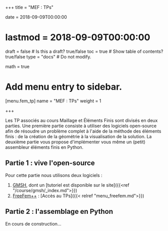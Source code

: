 +++
title = "MEF : TPs"

date = 2018-09-09T00:00:00
# lastmod = 2018-09-09T00:00:00

draft = false  # Is this a draft? true/false
toc = true  # Show table of contents? true/false
type = "docs"  # Do not modify.

math = true

# Add menu entry to sidebar.
[menu.fem_tp]
  name = "MEF : TPs"
  weight = 1

+++

Les TP associés au cours Maillage et Éléments Finis sont divisés en deux parties. Une première partie consiste à utiliser des logiciels open-source afin de résoudre un problème complet à l'aide de la méthode des éléments finis : de la création de la géométrie à la visualisation de la solution. La deuxième partie vous propose d'implémenter vous même un (petit) assembleur éléments finis en Python.

## Partie 1 : vive l'open-source

Pour cette partie nous utilisons deux logiciels :

1. [GMSH](https://gmsh.info), dont un [tutoriel est disponible sur le site]({{<ref "/course/gmsh/_index.md">}})
2. [FreeFem++](https://freefem.org) : [Accès au TPs]({{< relref "menu_freefem.md">}})


## Partie 2 : l'assemblage en Python

En cours de construction...